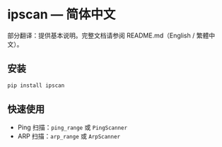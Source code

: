 # ipscan — 简体中文

部分翻译：提供基本说明。完整文档请参阅 README.md（English / 繁體中文）。

## 安装

```bash
pip install ipscan
```

## 快速使用

- Ping 扫描：`ping_range` 或 `PingScanner`
- ARP 扫描：`arp_range` 或 `ArpScanner`
